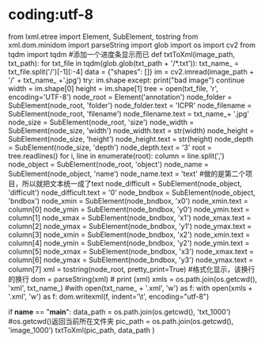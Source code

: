 # coding:utf-8
from lxml.etree import Element, SubElement, tostring
from xml.dom.minidom import parseString
import glob
import os
import cv2
from tqdm import tqdm  #添加一个进度条显示而已
def txtToXml(image_path, txt_path):
    for txt_file in tqdm(glob.glob(txt_path + '/*.txt')):
        txt_name_ = txt_file.split('/')[-1][:-4]
        data = {"shapes": []}
        im = cv2.imread(image_path + '/' + txt_name_ +'.jpg')
        try:
        	im.shape
        except:
        	print("bad image")
        	continue
        width = im.shape[0]
        height = im.shape[1]
        tree = open(txt_file, 'r', encoding='UTF-8')
        node_root = Element('annotation')
        node_folder = SubElement(node_root, 'folder')
        node_folder.text = 'ICPR'
        node_filename = SubElement(node_root, 'filename')
        node_filename.text = txt_name_+ '.jpg'
        node_size = SubElement(node_root, 'size')
        node_width = SubElement(node_size, 'width')
        node_width.text = str(width)
        node_height = SubElement(node_size, 'height')
        node_height.text = str(height)
        node_depth = SubElement(node_size, 'depth')
        node_depth.text = '3'
        root = tree.readlines()
        for i, line in enumerate(root):
            column = line.split(',')
            node_object = SubElement(node_root, 'object')
            node_name = SubElement(node_object, 'name')
            node_name.text = 'text'    #做的是第二个项目，所以就把文本统一成了text
            node_difficult = SubElement(node_object, 'difficult')
            node_difficult.text = '0'
            node_bndbox = SubElement(node_object, 'bndbox')
            node_xmin = SubElement(node_bndbox, 'x0')
            node_xmin.text = column[0]
            node_ymin = SubElement(node_bndbox, 'y0')
            node_ymin.text = column[1]
            node_xmax = SubElement(node_bndbox, 'x1')
            node_xmax.text = column[2]
            node_ymax = SubElement(node_bndbox, 'y1')
            node_ymax.text = column[3]
            node_xmin = SubElement(node_bndbox, 'x2')
            node_xmin.text = column[4]
            node_ymin = SubElement(node_bndbox, 'y2')
            node_ymin.text = column[5]
            node_xmax = SubElement(node_bndbox, 'x3')
            node_xmax.text = column[6]
            node_ymax = SubElement(node_bndbox, 'y3')
            node_ymax.text = column[7]
        xml = tostring(node_root, pretty_print=True)  #格式化显示，该换行的换行
        dom = parseString(xml)
        # print (xml)
        xmls = os.path.join(os.getcwd(), 'xml', txt_name_)
        #with open(txt_name_ + '.xml', 'w') as f:
        with open(xmls + '.xml', 'w') as f:
            dom.writexml(f, indent='\t', encoding="utf-8")
            


if __name__ == "__main__":
    data_path = os.path.join(os.getcwd(), 'txt_1000')  #os.getcwd()返回当前所在文件夹
    pic_path = os.path.join(os.getcwd(), 'image_1000')
    txtToXml(pic_path, data_path )
